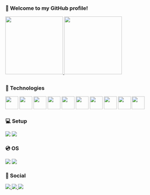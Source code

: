 ### 🤝 Welcome to my GitHub profile!

<a href="https://github.com/gabriel9820">
  <img height="180em" src="https://github-readme-stats.vercel.app/api?username=gabriel9820&count_private=true&show_icons=true&theme=react" />
  <img height="180em" src="https://github-readme-stats.vercel.app/api/top-langs/?username=gabriel9820&layout=compact&theme=react" />
</a>

##

### 🚀 Technologies
<div>
  <img height="40" width="40" src="https://cdn.jsdelivr.net/gh/devicons/devicon/icons/typescript/typescript-original.svg" />            
  <img height="40" width="40" src="https://cdn.jsdelivr.net/gh/devicons/devicon/icons/javascript/javascript-original.svg" />            
  <img height="40" width="40" src="https://cdn.jsdelivr.net/gh/devicons/devicon/icons/csharp/csharp-original.svg" />            
  <img height="40" width="40" src="https://cdn.jsdelivr.net/gh/devicons/devicon/icons/html5/html5-original.svg" />            
  <img height="40" width="40" src="https://cdn.jsdelivr.net/gh/devicons/devicon/icons/css3/css3-original.svg" />            
  <img height="40" width="40" src="https://cdn.jsdelivr.net/gh/devicons/devicon/icons/react/react-original.svg" />            
  <img height="40" width="40" src="https://cdn.jsdelivr.net/gh/devicons/devicon/icons/nestjs/nestjs-plain.svg" />            
  <img height="40" width="40" src="https://cdn.jsdelivr.net/gh/devicons/devicon/icons/dotnetcore/dotnetcore-original.svg" />   
  <img height="40" width="40" src="https://cdn.jsdelivr.net/gh/devicons/devicon/icons/docker/docker-original.svg" />
  <img height="40" width="40" src="https://cdn.jsdelivr.net/gh/devicons/devicon/icons/postgresql/postgresql-original.svg" />
</div>

### 💻 Setup
<div>             
  <img src="https://img.shields.io/badge/AMD-Ryzen_9_5900X-ED1C24?style=for-the-badge&logo=amd&logoColor=white" />
  <img src="https://img.shields.io/badge/NVIDIA-RTX_3070-76B900?style=for-the-badge&logo=nvidia&logoColor=white"/>
</div>

### 💿 OS
<div> 
  <img src="https://img.shields.io/badge/Windows-0078D6?style=for-the-badge&logo=windows&logoColor=white" />
  <img src="https://img.shields.io/badge/Debian-A81D33?style=for-the-badge&logo=debian&logoColor=white" />
 </div>
 
### 👋 Social
<div> 
  <a href="https://www.linkedin.com/in/gabriel-lemos-alves/">
    <img src="https://img.shields.io/badge/LinkedIn-0077B5?style=for-the-badge&logo=linkedin&logoColor=white" />
  </a>
  <a href="https://www.facebook.com/gabriel.alves.1694059/">
    <img src="https://img.shields.io/badge/Facebook-1877F2?style=for-the-badge&logo=facebook&logoColor=white" />
  </a>
  <a href="https://www.instagram.com/gabriell_alves98/">
    <img src="https://img.shields.io/badge/Instagram-E4405F?style=for-the-badge&logo=instagram&logoColor=white" />
  </a>
</div>
